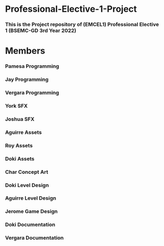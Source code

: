 # Professional-Elective-1-Project
### This is the Project repository of (EMCEL1)  Professional Elective 1 (BSEMC-GD 3rd Year 2022) 

# Members
### Pamesa Programming
### Jay Programming
### Vergara Programming

### York SFX
### Joshua SFX

### Aguirre Assets
### Roy Assets
### Doki Assets

### Char Concept Art

### Doki Level Design
### Aguirre Level Design

### Jerome Game Design

### Doki Documentation
### Vergara Documentation